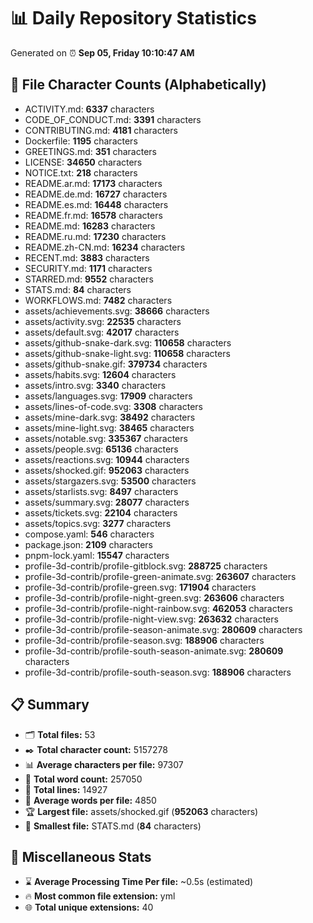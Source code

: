 # 📊 Daily Repository Statistics
Generated on ⏰ **Sep 05, Friday 10:10:47 AM**

## 📂 File Character Counts (Alphabetically)
- ACTIVITY.md: **6337** characters
- CODE_OF_CONDUCT.md: **3391** characters
- CONTRIBUTING.md: **4181** characters
- Dockerfile: **1195** characters
- GREETINGS.md: **351** characters
- LICENSE: **34650** characters
- NOTICE.txt: **218** characters
- README.ar.md: **17173** characters
- README.de.md: **16727** characters
- README.es.md: **16448** characters
- README.fr.md: **16578** characters
- README.md: **16283** characters
- README.ru.md: **17230** characters
- README.zh-CN.md: **16234** characters
- RECENT.md: **3883** characters
- SECURITY.md: **1171** characters
- STARRED.md: **9552** characters
- STATS.md: **84** characters
- WORKFLOWS.md: **7482** characters
- assets/achievements.svg: **38666** characters
- assets/activity.svg: **22535** characters
- assets/default.svg: **42017** characters
- assets/github-snake-dark.svg: **110658** characters
- assets/github-snake-light.svg: **110658** characters
- assets/github-snake.gif: **379734** characters
- assets/habits.svg: **12604** characters
- assets/intro.svg: **3340** characters
- assets/languages.svg: **17909** characters
- assets/lines-of-code.svg: **3308** characters
- assets/mine-dark.svg: **38492** characters
- assets/mine-light.svg: **38465** characters
- assets/notable.svg: **335367** characters
- assets/people.svg: **65136** characters
- assets/reactions.svg: **10944** characters
- assets/shocked.gif: **952063** characters
- assets/stargazers.svg: **53500** characters
- assets/starlists.svg: **8497** characters
- assets/summary.svg: **28077** characters
- assets/tickets.svg: **22104** characters
- assets/topics.svg: **3277** characters
- compose.yaml: **546** characters
- package.json: **2109** characters
- pnpm-lock.yaml: **15547** characters
- profile-3d-contrib/profile-gitblock.svg: **288725** characters
- profile-3d-contrib/profile-green-animate.svg: **263607** characters
- profile-3d-contrib/profile-green.svg: **171904** characters
- profile-3d-contrib/profile-night-green.svg: **263606** characters
- profile-3d-contrib/profile-night-rainbow.svg: **462053** characters
- profile-3d-contrib/profile-night-view.svg: **263632** characters
- profile-3d-contrib/profile-season-animate.svg: **280609** characters
- profile-3d-contrib/profile-season.svg: **188906** characters
- profile-3d-contrib/profile-south-season-animate.svg: **280609** characters
- profile-3d-contrib/profile-south-season.svg: **188906** characters

## 📋 Summary
- 🗂️ **Total files:** 53
- ✒️ **Total character count:** 5157278
- 📊 **Average characters per file:** 97307
- 📝 **Total word count:** 257050
- 🧾 **Total lines:** 14927
- 📐 **Average words per file:** 4850
- 🏆 **Largest file:** assets/shocked.gif (**952063** characters)
- 🥉 **Smallest file:** STATS.md (**84** characters)

## 🌟 Miscellaneous Stats
- ⌛ **Average Processing Time Per file:** ~0.5s (estimated)
- 🔥 **Most common file extension:** yml
- 🌐 **Total unique extensions:** 40

